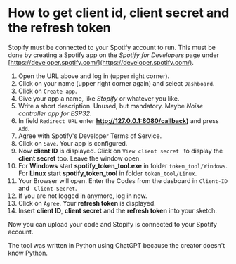 # How to get client id, client secret and the refresh token

Stopify must be connected to your Spotify account to run. This must be done by creating a Spotify app on the *Spotify for Developers* page under [https://developer.spotify.com/](https://developer.spotify.com/).

1. Open the URL above and log in (upper right corner).
2. Click on your name (upper right corner again) and select ``` Dashboard ```.
3. Click on ``` Create app ```.
4. Give your app a name, like *Stopify* or whatever you like.
5. Write a short description. Unused, but mandatory. Maybe *Noise controller app for ESP32*.
6. In field ``` Redirect URL ``` enter **http://127.0.0.1:8080/callback)** and press ``` Add ```.
7. Agree with Spotify's Developer Terms of Service.  
8. Click on ``` Save ```. Your app is configured.
9. Now **client ID** is displayed. Click on ``` View client secret  ``` to display the **client secret** too. Leave the window open.  
10. For **Windows** start **spotify_token_tool.exe** in folder ``` token_tool/Windows ```.  
  For **Linux** start **spotify_token_tool** in folder ``` token_tool/Linux ```.
11. Your Browser will open. Enter the Codes from the dasboard in ``` Client-ID ``` and ``` Client-Secret```.
12. If you are not logged in anymore, log in now.
13. Click on ``` Agree ```. Your **refresh token** is displayed.
14. Insert **client ID**, **client secret** and the **refresh token** into your sketch.

Now you can upload your code and Stopify is connected to your Spotify account.
  
The tool was written in Python using ChatGPT because the creator doesn't know Python.

